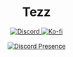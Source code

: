 <div align="center">
  <h1>Tezz</h1>

  <a href="https://discord.com/users/357159197885988878">
    <img src="https://img.shields.io/badge/Discord-Tezz-5865F2?logo=discord&logoColor=white" alt="Discord">
  </a>

  <a href="https://ko-fi.com/anothertezz">
    <img src="https://img.shields.io/badge/Support%20Me-Ko--fi-ff5e5b?logo=kofi&logoColor=white" alt="Ko-fi">
  </a>
</div>

<br>

<div align="center">
  <a href="https://discord.com/users/357159197885988878">
    <img src="https://lanyard.cnrad.dev/api/357159197885988878" alt="Discord Presence">
  </a>
</div>
